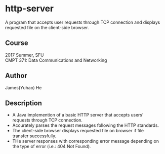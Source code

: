 # http-server
A program that accepts user requests through TCP connection and displays requested file on the client-side browser.

## Course
<dt>2017 Summer, SFU</dt>
<dt>CMPT 371: Data Communications and Networking</dt>

## Author
James(Yuhao) He

## Description
- A Java implemention of a basic HTTP server that accepts users' requests through TCP connection.
- Accurately parses the request messages following the HTTP standards.
- The client-side browser displays requested file on browser if file transfer successfully.
- THe server responses with corresponding error message depending on the type of error (i.e.: 404 Not Found).
